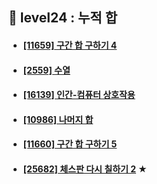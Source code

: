 ## 🧩 level24 : 누적 합
- #### [[11659] 구간 합 구하기 4](https://www.acmicpc.net/problem/11659)
- #### [[2559] 수열](https://www.acmicpc.net/problem/2559)
- #### [[16139] 인간-컴퓨터 상호작용](https://www.acmicpc.net/problem/16139)
- #### [[10986] 나머지 합](https://www.acmicpc.net/problem/10986)
- #### [[11660] 구간 합 구하기 5](https://www.acmicpc.net/problem/11660)
- #### [[25682] 체스판 다시 칠하기 2](https://www.acmicpc.net/problem/25682) ★